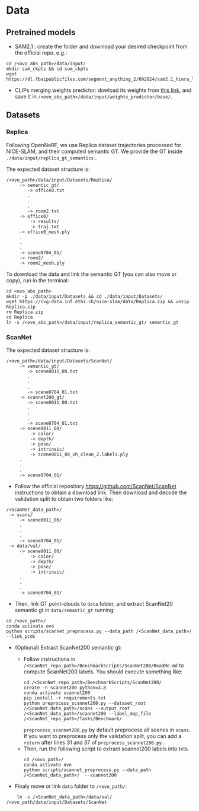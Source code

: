 # Data
## Pretrained models
* SAM2.1 : create the folder and download your desired checkpoint from the official repo. e.g.:
```
cd /<ovo_abs_path>/data/input/
mkdir sam_ckpts && cd sam_ckpts
wget https://dl.fbaipublicfiles.com/segment_anything_2/092824/sam2.1_hiera_large.pt
```

* CLIPs merging weights predictor: dowload its weights from <a href="https://drive.google.com/file/d/186wZ2mLES_QjUjW8l2DmVmlWDpNl2fSY/view">this link</a>, and save it in `/<ovo_abs_path>/data/input/weights_predictor/base/`.

## Datasets
### Replica
Following OpenNeRF, we use Replica dataset trajectories processed for NICE-SLAM, and their computed semantic GT.
We provide the GT inside `./data/input/replica_gt_semantics` .

The expected dataset structure is:
``` 
/<ovo_path>/data/input/Datasets/Replica/
     -> semantic_gt/
        -> office0.txt
        .
        .
        .
        -> room2.txt
     -> office0/
         -> results/
         -> traj.txt
     -> office0_mesh.ply
     .
     .
     .    
     -> scene0704_01/
     -> room2/
     -> room2_mesh.ply
```

To download the data and link the semantic GT (you can also move or copy), run in the terminal:
```
cd <ovo_abs_path>
mkdir -p ./data/input/Datasets && cd ./data/input/Datasets/
wget https://cvg-data.inf.ethz.ch/nice-slam/data/Replica.zip && unzip Replica.zip
rm Replica.zip
cd Replica
ln -s /<ovo_abs_path>/data/input/replica_semantic_gt/ semantic_gt
```

### ScanNet
The expected dataset structure is:
``` 
/<ovo_path>/data/input/Datasets/ScanNet/
     -> semantic_gt/
        -> scene0011_00.txt
        .
        .
        .
        -> scene0704_01.txt
     -> scannet200_gt/
        -> scene0011_00.txt
        .
        .
        .
        -> scene0704_01.txt
     -> scene0011_00/
         -> color/
         -> depth/
         -> pose/
         -> intrinsic/
         -> scene0011_00_vh_clean_2.labels.ply
     .
     .
     .    
     -> scene0704_01/
```

* Follow the official repository https://github.com/ScanNet/ScanNet instructions to obtain a download link. Then download and decode the validation split to obtain two folders like:
``` 
/<ScanNet_data_path>/ 
 -> scans/
     -> scene0011_00/
     .
     .
     .
     -> scene0704_01/
 -> data/val/
     -> scene0011_00/
         -> color/
         -> depth/
         -> pose/
         -> intrinsic/
     .
     .
     .    
     -> scene0704_01/
```

* Then, link GT point-clouds to `data` folder, and extract ScanNet20 semantic gt in `data/semantic_gt` running:
```
cd /<ovo_path>/
conda activate ovo
python scripts/scannet_preprocess.py --data_path /<ScanNet_data_path>/  --link_pcds
```

* (Optional) Extract ScanNet200 semantic gt:
  * Follow instructions in `/<ScanNet_repo_path>/BenchmarkScripts/ScanNet200/ReadMe.md` to compute ScanNet200 labels. You should execute something like:
    ```
    cd /<ScanNet_repo_path>/BenchmarkScripts/ScanNet200/
    create -n scannet200 python=3.8
    conda activate scannet200
    pip install -r requirements.txt
    python preprocess_scannet200.py --dataset_root /<ScanNet_data_path>/scans --output_root  /<ScanNet_data_path>/scannet200 --label_map_file /<ScanNet_repo_path>/Tasks/Benchmark/
    ```
    `preprocess_scannet200.py` by default preprocess all scenes in `scans`. If you want to preprocess only the validation split, you can add a `return` after lines 31 and 37 of `preprocess_scannet200.py` .
  * Then, run the following script to extract scannet200 labels into txts.
    ```
    cd /<ovo_path>/
    conda activate ovo
    python scripts/scannet_preprocess.py --data_path /<ScanNet_data_path>/  --scannet200
    ```

* Finaly move or link `data` folder to `/<ovo_path/`:
```
    ln -s /<ScanNet_data_path>/data/val/ /<ovo_path/data/input/Datasets/ScanNet
```